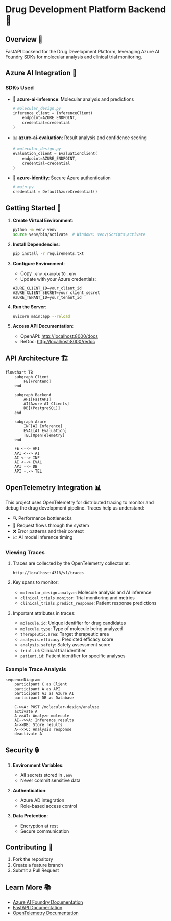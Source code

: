 # Drug Development Platform Backend 🧬

## Overview 🎯
FastAPI backend for the Drug Development Platform, leveraging Azure AI Foundry SDKs for molecular analysis and clinical trial monitoring.

## Azure AI Integration 🤖

### SDKs Used
- 🔬 **azure-ai-inference**: Molecular analysis and predictions
  ```python
  # molecular_design.py
  inference_client = InferenceClient(
      endpoint=AZURE_ENDPOINT,
      credential=credential
  )
  ```
- 📊 **azure-ai-evaluation**: Result analysis and confidence scoring
  ```python
  # molecular_design.py
  evaluation_client = EvaluationClient(
      endpoint=AZURE_ENDPOINT,
      credential=credential
  )
  ```
- 🔐 **azure-identity**: Secure Azure authentication
  ```python
  # main.py
  credential = DefaultAzureCredential()
  ```

## Getting Started 🚀

1. **Create Virtual Environment**:
   ```bash
   python -m venv venv
   source venv/bin/activate  # Windows: venv\Scripts\activate
   ```

2. **Install Dependencies**:
   ```bash
   pip install -r requirements.txt
   ```

3. **Configure Environment**:
   - Copy `.env.example` to `.env`
   - Update with your Azure credentials:
   ```env
   AZURE_CLIENT_ID=your_client_id
   AZURE_CLIENT_SECRET=your_client_secret
   AZURE_TENANT_ID=your_tenant_id
   ```

4. **Run the Server**:
   ```bash
   uvicorn main:app --reload
   ```

5. **Access API Documentation**:
   - OpenAPI: [http://localhost:8000/docs](http://localhost:8000/docs)
   - ReDoc: [http://localhost:8000/redoc](http://localhost:8000/redoc)

## API Architecture 🏗️

```mermaid
flowchart TB
    subgraph Client
        FE[Frontend]
    end
    
    subgraph Backend
        API[FastAPI]
        AI[Azure AI Clients]
        DB[(PostgreSQL)]
    end
    
    subgraph Azure
        INF[AI Inference]
        EVAL[AI Evaluation]
        TEL[OpenTelemetry]
    end
    
    FE <--> API
    API <--> AI
    AI <--> INF
    AI <--> EVAL
    API --> DB
    API -.-> TEL
```

## OpenTelemetry Integration 📊

This project uses OpenTelemetry for distributed tracing to monitor and debug the drug development pipeline. Traces help us understand:

- 🔍 Performance bottlenecks
- 🔗 Request flows through the system
- ❌ Error patterns and their context
- 📈 AI model inference timing

### Viewing Traces

1. Traces are collected by the OpenTelemetry collector at:
   ```
   http://localhost:4318/v1/traces
   ```

2. Key spans to monitor:
   - `molecular_design.analyze`: Molecule analysis and AI inference
   - `clinical_trials.monitor`: Trial monitoring and metrics
   - `clinical_trials.predict_response`: Patient response predictions

3. Important attributes in traces:
   - `molecule.id`: Unique identifier for drug candidates
   - `molecule.type`: Type of molecule being analyzed
   - `therapeutic.area`: Target therapeutic area
   - `analysis.efficacy`: Predicted efficacy score
   - `analysis.safety`: Safety assessment score
   - `trial.id`: Clinical trial identifier
   - `patient.id`: Patient identifier for specific analyses

### Example Trace Analysis

```mermaid
sequenceDiagram
    participant C as Client
    participant A as API
    participant AI as Azure AI
    participant DB as Database
    
    C->>A: POST /molecular-design/analyze
    activate A
    A->>AI: Analyze molecule
    AI-->>A: Inference results
    A->>DB: Store results
    A-->>C: Analysis response
    deactivate A
```

## Security 🔒

1. **Environment Variables**:
   - All secrets stored in `.env`
   - Never commit sensitive data

2. **Authentication**:
   - Azure AD integration
   - Role-based access control

3. **Data Protection**:
   - Encryption at rest
   - Secure communication

## Contributing 🤝
1. Fork the repository
2. Create a feature branch
3. Submit a Pull Request

## Learn More 📚
- [Azure AI Foundry Documentation](https://learn.microsoft.com/azure/ai-foundry/)
- [FastAPI Documentation](https://fastapi.tiangolo.com/)
- [OpenTelemetry Documentation](https://opentelemetry.io/docs/)
